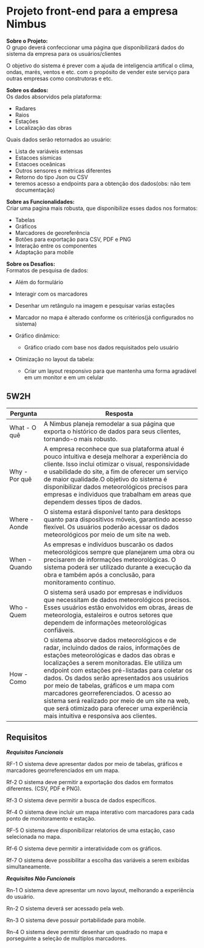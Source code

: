 <h1>Projeto front-end para a empresa Nimbus</h1>

**Sobre o Projeto:** <br>
O grupo deverá confeccionar uma página que disponibilizará dados do sistema da empresa para os usuários/clientes

O objetivo do sistema é prever com a ajuda de inteligencia artifical o clima, ondas, marés, ventos e etc. 
com o propósito de vender este serviço para outras empresas como construtoras e etc.

**Sobre os dados:** <br>
Os dados absorvidos pela plataforma:
  * Radares
  * Raios
  * Estações
  * Localização das obras
    
Quais dados serão retornados ao usuário:
  * Lista de variáveis extensas
  * Estacoes sísmicas
  * Estacoes oceânicas
  * Outros sensores e métricas diferentes
  * Retorno do tipo Json ou CSV
  * teremos acesso a endpoints para a obtenção dos dados(obs: não tem documentação)

**Sobre as Funcionalidades:** <br>
 Criar uma pagina mais robusta, que disponibilize esses dados nos formatos:
  * Tabelas
  * Gráficos
  * Marcadores de georeferência
  * Botões para exportação para CSV, PDF e PNG
  * Interação entre os componentes
  * Adaptação para mobile

**Sobre os Desafios:** <br>
 Formatos de pesquisa de dados:
  * Além do formulário
  * Interagir com os marcadores
  * Desenhar um retângulo na imagem e pesquisar varias estações
  * Marcador no mapa é alterado conforme os critérios(já configurados no sistema)

 * Gráfico dinâmico:
   * Gráfico criado com base nos dados requisitados pelo usuário

 * Otimização no layout da tabela:
   * Criar um layout responsivo para que mantenha uma forma agradável em um monitor e em um celular

<h2>5W2H</h2>

Pergunta | Resposta
-------------|-------------
What - O quê  | A Nimbus planeja remodelar a sua página que exporta o histórico de dados para seus clientes, tornando-o mais robusto. 
Why - Por quê  | A empresa reconhece que sua plataforma atual é pouco intuitiva e deseja melhorar a experiência do cliente. Isso inclui otimizar o visual, responsividade e usabilidade do site, a fim de oferecer um serviço de maior qualidade.O objetivo do sistema é disponibilizar dados meteorológicos precisos para empresas e individuos que trabalham em areas que dependem desses tipos de dados.
Where - Aonde | O sistema estará disponível tanto para desktops quanto para dispositivos móveis, garantindo acesso flexível. Os usuários poderão acessar os dados meteorológicos por meio de um site na web. 
When - Quando | As empresas e indivíduos buscarão os dados meteorológicos sempre que planejarem uma obra ou precisarem de informações meteorológicas. O sistema poderá ser utilizado durante a execução da obra e também após a conclusão, para monitoramento contínuo.  
Who - Quem | O sistema será usado por empresas e indivíduos que necessitam de dados meteorológicos precisos. Esses usuários estão envolvidos em obras, áreas de meteorologia, estaleiros e outros setores que dependem de informações meteorológicas confiáveis. 
How - Como | O sistema absorve dados meteorológicos e de radar, incluindo dados de raios, informações de estações meteorológicas e dados das obras e localizações a serem monitoradas. Ele utiliza um endpoint com estações pré-listadas para coletar os dados. Os dados serão apresentados aos usuários por meio de tabelas, gráficos e um mapa com marcadores georreferenciados. O acesso ao sistema será realizado por meio de um site na web, que será otimizado para oferecer uma experiência mais intuitiva e responsiva aos clientes.  

<h2>Requisitos</h2>


***Requisitos Funcionais***

RF-1 O sistema deve apresentar dados por meio de tabelas, gráficos e marcadores georreferenciados em um mapa.

Rf-2 O sistema deve permitir  a exportação dos dados em formatos diferentes. (CSV, PDF e PNG).

Rf-3 O sistema deve permitir a busca de dados específicos.

Rf-4 O sistema deve incluir um mapa interativo com marcadores para cada ponto de monitoramento e estação.

RF-5 O sistema deve disponibilizar relatorios de uma estação, caso selecionada no mapa.

Rf-6 O sistema deve permitir a interatividade com os gráficos.

Rf-7 O sistema deve possibilitar a escolha das variáveis a serem exibidas simultaneamente.


***Requisitos Não Funcionais***

Rn-1 O sistema deve apresentar um novo layout, melhorando a experiência do usuário.

Rn-2 O sistema deverá ser acessado pela web.

Rn-3 O sistema deve possuir portabilidade para mobile.

Rn-4 O sistema deve permitir desenhar um quadrado no mapa e porseguinte a seleção de multiplos marcadores.

